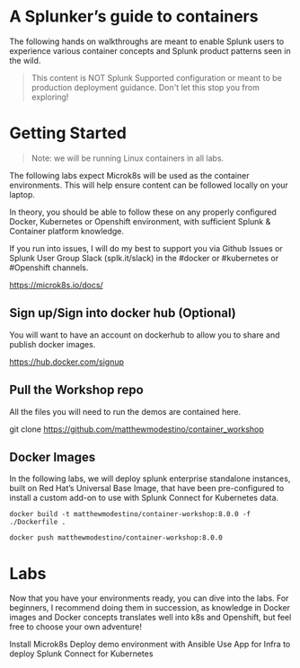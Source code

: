 # A Splunker’s guide to containers

The following hands on walkthroughs are meant to enable Splunk users to experience various container concepts and Splunk product patterns seen in the wild. 

> This content is NOT Splunk Supported configuration or meant to be production deployment guidance. Don't let this stop you from exploring!
 
# Getting Started

> Note: we will be running Linux containers in all labs. 

The following labs expect Microk8s will be used as the container environments. This will help ensure content can be followed locally on your laptop.

In theory, you should be able to follow these on any properly configured Docker, Kubernetes or Openshift environment, with sufficient Splunk & Container platform knowledge. 

If you run into issues, I will do my best to support you via Github Issues or Splunk User Group Slack (splk.it/slack) in the #docker or #kubernetes or #Openshift channels. 



https://microk8s.io/docs/



## Sign up/Sign into docker hub (Optional)
You will want to have an account on dockerhub to allow you to share and publish docker images.

https://hub.docker.com/signup

## Pull the Workshop repo
All the files you will need to run the demos are contained here.

git clone https://github.com/matthewmodestino/container_workshop


## Docker Images
In the following labs, we will deploy splunk enterprise standalone instances, built on Red Hat’s Universal Base Image, that have been pre-configured to install a custom add-on to use with Splunk Connect for Kubernetes data. 


```
docker build -t matthewmodestino/container-workshop:8.0.0 -f ./Dockerfile .
```

```
docker push matthewmodestino/container-workshop:8.0.0
```

# Labs

Now that you have your environments ready, you can dive into the labs. For beginners, I recommend doing them in succession, as knowledge in Docker images and Docker concepts translates well into k8s and Openshift, but feel free to choose your own adventure! 

Install Microk8s
Deploy demo environment with Ansible
Use App for Infra to deploy Splunk Connect for Kubernetes

